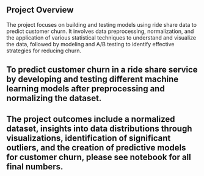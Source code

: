 ## Project Overview 
The project focuses on building and testing models using ride share data to predict customer churn. It involves data preprocessing, normalization, and the application of various statistical techniques to understand and visualize the data, followed by modeling and A/B testing to identify effective strategies for reducing churn.


## To predict customer churn in a ride share service by developing and testing different machine learning models after preprocessing and normalizing the dataset.

## The project outcomes include a normalized dataset, insights into data distributions through visualizations, identification of significant outliers, and the creation of predictive models for customer churn, please see notebook for all final numbers. 
